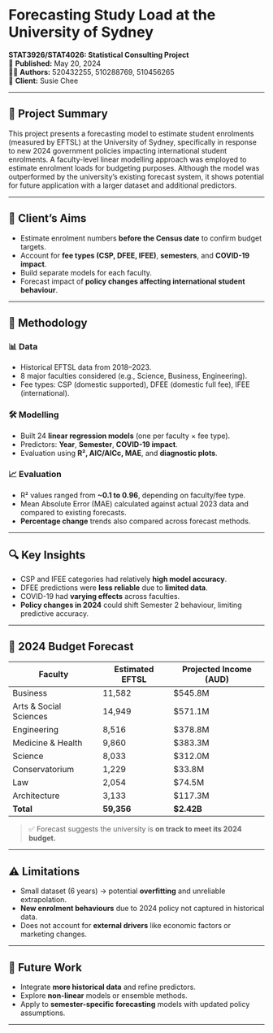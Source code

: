 # Forecasting Study Load at the University of Sydney  
**STAT3926/STAT4026: Statistical Consulting Project**  
📅 **Published:** May 20, 2024  
👨‍💻 **Authors:** 520432255, 510288769, 510456265  
🎯 **Client:** Susie Chee

---

## 📌 Project Summary

This project presents a forecasting model to estimate student enrolments (measured by EFTSL) at the University of Sydney, specifically in response to new 2024 government policies impacting international student enrolments. A faculty-level linear modelling approach was employed to estimate enrolment loads for budgeting purposes. Although the model was outperformed by the university’s existing forecast system, it shows potential for future application with a larger dataset and additional predictors.

---

## 🎯 Client’s Aims

- Estimate enrolment numbers **before the Census date** to confirm budget targets.
- Account for **fee types (CSP, DFEE, IFEE)**, **semesters**, and **COVID-19 impact**.
- Build separate models for each faculty.
- Forecast impact of **policy changes affecting international student behaviour**.

---

## 🧠 Methodology

### 📊 Data
- Historical EFTSL data from 2018–2023.
- 8 major faculties considered (e.g., Science, Business, Engineering).
- Fee types: CSP (domestic supported), DFEE (domestic full fee), IFEE (international).

### 🛠 Modelling
- Built 24 **linear regression models** (one per faculty × fee type).
- Predictors: **Year**, **Semester**, **COVID-19 impact**.
- Evaluation using **R², AIC/AICc, MAE**, and **diagnostic plots**.

### 📈 Evaluation
- R² values ranged from **~0.1 to 0.96**, depending on faculty/fee type.
- Mean Absolute Error (MAE) calculated against actual 2023 data and compared to existing forecasts.
- **Percentage change** trends also compared across forecast methods.

---

## 🔍 Key Insights

- CSP and IFEE categories had relatively **high model accuracy**.
- DFEE predictions were **less reliable** due to **limited data**.
- COVID-19 had **varying effects** across faculties.
- **Policy changes in 2024** could shift Semester 2 behaviour, limiting predictive accuracy.

---

## 💸 2024 Budget Forecast

| Faculty | Estimated EFTSL | Projected Income (AUD) |
|--------|------------------|------------------------|
| Business | 11,582 | $545.8M |
| Arts & Social Sciences | 14,949 | $571.1M |
| Engineering | 8,516 | $378.8M |
| Medicine & Health | 9,860 | $383.3M |
| Science | 8,033 | $312.0M |
| Conservatorium | 1,229 | $33.8M |
| Law | 2,054 | $74.5M |
| Architecture | 3,133 | $117.3M |
| **Total** | **59,356** | **$2.42B** |

> ✅ Forecast suggests the university is **on track to meet its 2024 budget.**

---

## ⚠️ Limitations

- Small dataset (6 years) → potential **overfitting** and unreliable extrapolation.
- **New enrolment behaviours** due to 2024 policy not captured in historical data.
- Does not account for **external drivers** like economic factors or marketing changes.

---

## 🧭 Future Work

- Integrate **more historical data** and refine predictors.
- Explore **non-linear** models or ensemble methods.
- Apply to **semester-specific forecasting** models with updated policy assumptions.

---
